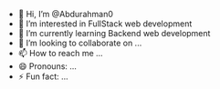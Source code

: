 - 👋 Hi, I’m @Abdurahman0
- 👀 I’m interested in FullStack web development
- 🌱 I’m currently learning Backend web development
- 💞️ I’m looking to collaborate on ...
- 📫 How to reach me ...
- 😄 Pronouns: ...
- ⚡ Fun fact: ...

<!---
Abdurahman0/Abdurahman0 is a ✨ special ✨ repository because its `README.md` (this file) appears on your GitHub profile.
You can click the Preview link to take a look at your changes.
--->
